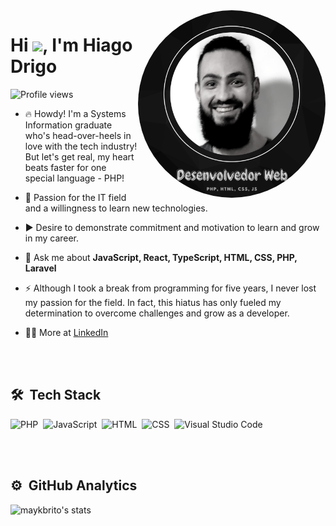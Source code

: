 <img align="right" height="300em" src="https://github.com/hiagodrigo/hiagodrigo/blob/main/Git%20Profile%20Picture.png" style="border-radius: 50%" />
<h1 align="left">Hi <img src="https://i.giphy.com/media/w1OBpBd7kJqHrJnJ13/giphy.webp" height="35px">, I'm Hiago Drigo</h1>
<p align="left"> <img src="https://komarev.com/ghpvc/?username=hiagodrigo&color=yellow" alt="Profile views" /> </p>

- 🔥 Howdy! I'm a Systems Information graduate who's head-over-heels in love with the tech industry! But let's get real, my heart beats faster for one special language - PHP!

- 🔭 Passion for the IT field and a willingness to learn new technologies.

- ▶️ Desire to demonstrate commitment and motivation to learn and grow in my career.

- 💬 Ask me about **JavaScript, React, TypeScript, HTML, CSS, PHP, Laravel**

- ⚡ Although I took a break from programming for five years, I never lost my passion for the field. In fact, this hiatus has only fueled my determination to overcome challenges and grow as a developer.

- 👨‍💻 More at [LinkedIn](https://www.linkedin.com/in/hiago-drigo/)


<br><br>

## 🛠 &nbsp;Tech Stack

![PHP](https://img.shields.io/badge/-PHP-05122A?style=flat&logo=php)&nbsp;
![JavaScript](https://img.shields.io/badge/-JavaScript-05122A?style=flat&logo=javascript)&nbsp;
![HTML](https://img.shields.io/badge/-HTML-05122A?style=flat&logo=HTML5)&nbsp;
![CSS](https://img.shields.io/badge/-CSS-05122A?style=flat&logo=CSS3&logoColor=1572B6)&nbsp;
![Visual Studio Code](https://img.shields.io/badge/-Visual%20Studio%20Code-05122A?style=flat&logo=visual-studio-code&logoColor=007ACC)&nbsp;

<br><br>

## ⚙️ &nbsp;GitHub Analytics

<p align="left">
<img width="530em" src="https://github-readme-stats.vercel.app/api?username=hiagodrigo&show_icons=true&theme=vision-friendly-dark" alt="maykbrito's stats"/>
<!--<img width="530em" src="https://github-readme-stats.vercel.app/api/top-langs/?username=hiagodrigo&layout=compact&theme=vision-friendly-dark" alt="HiagoDrigo's most languages"/>-->
</p>


<br><br>

